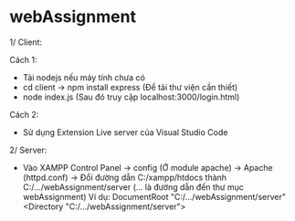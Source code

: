 # webAssignment
1/ Client:

Cách 1:
+ Tải nodejs nếu máy tính chưa có
+ cd client -> npm install express (Để tải thư viện cần thiết)
+ node index.js (Sau đó truy cập localhost:3000/login.html)

Cách 2:
+ Sử dụng Extension Live server của Visual Studio Code

2/ Server:
+ Vào XAMPP Control Panel -> config (Ở module apache) -> Apache (httpd.conf)
-> Đổi đường dẫn C:/xampp/htdocs thành C:/.../webAssignment/server (... là đường dẫn đến thư mục webAssignment)
Ví dụ:
DocumentRoot "C:/.../webAssignment/server" 
<Directory "C:/.../webAssignment/server">
